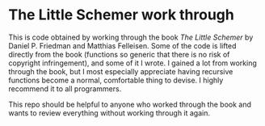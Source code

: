 # The Little Schemer work through #

This is code obtained by working through the book *The Little Schemer* by Daniel P. Friedman and Matthias Felleisen. Some of the code is lifted directly from the book (functions so generic that there is no risk of copyright infringement), and some of it I wrote. I gained a lot from working through the book, but I most especially appreciate having recursive functions become a normal, comfortable thing to devise. I highly recommend it to all programmers.

This repo should be helpful to anyone who worked through the book and wants to review everything without working through it again.

